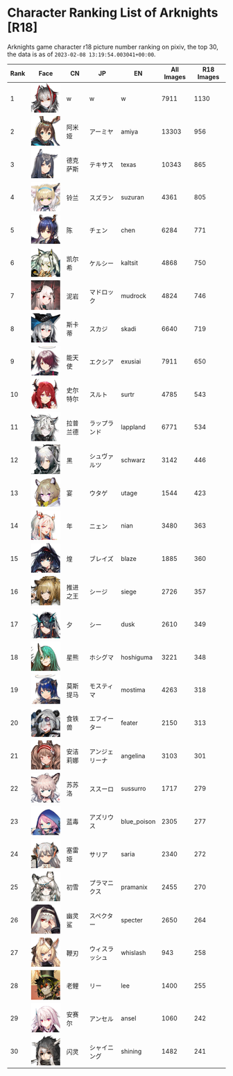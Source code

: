 # Character Ranking List of Arknights [R18]

Arknights game character r18 picture number ranking on pixiv, the top 30, the data is as of `2023-02-08 13:19:54.003041+00:00`.

|   Rank | Face                                          | CN   | JP      | EN          |   All Images |   R18 Images |
|--------|-----------------------------------------------|------|---------|-------------|--------------|--------------|
|      1 | ![w](./images/logo_w.png)                     | w    | w       | w           |         7911 |         1130 |
|      2 | ![amiya](./images/logo_amiya.png)             | 阿米娅  | アーミヤ    | amiya       |        13303 |          956 |
|      3 | ![texas](./images/logo_texas.png)             | 德克萨斯 | テキサス    | texas       |        10343 |          865 |
|      4 | ![suzuran](./images/logo_suzuran.png)         | 铃兰   | スズラン    | suzuran     |         4361 |          805 |
|      5 | ![chen](./images/logo_chen.png)               | 陈    | チェン     | chen        |         6284 |          771 |
|      6 | ![kaltsit](./images/logo_kaltsit.png)         | 凯尔希  | ケルシー    | kaltsit     |         4868 |          750 |
|      7 | ![mudrock](./images/logo_mudrock.png)         | 泥岩   | マドロック   | mudrock     |         4824 |          746 |
|      8 | ![skadi](./images/logo_skadi.png)             | 斯卡蒂  | スカジ     | skadi       |         6640 |          719 |
|      9 | ![exusiai](./images/logo_exusiai.png)         | 能天使  | エクシア    | exusiai     |         7911 |          650 |
|     10 | ![surtr](./images/logo_surtr.png)             | 史尔特尔 | スルト     | surtr       |         4785 |          543 |
|     11 | ![lappland](./images/logo_lappland.png)       | 拉普兰德 | ラップランド  | lappland    |         6771 |          534 |
|     12 | ![schwarz](./images/logo_schwarz.png)         | 黑    | シュヴァルツ  | schwarz     |         3142 |          446 |
|     13 | ![utage](./images/logo_utage.png)             | 宴    | ウタゲ     | utage       |         1544 |          423 |
|     14 | ![nian](./images/logo_nian.png)               | 年    | ニェン     | nian        |         3480 |          363 |
|     15 | ![blaze](./images/logo_blaze.png)             | 煌    | ブレイズ    | blaze       |         1885 |          360 |
|     16 | ![siege](./images/logo_siege.png)             | 推进之王 | シージ     | siege       |         2726 |          357 |
|     17 | ![dusk](./images/logo_dusk.png)               | 夕    | シー      | dusk        |         2610 |          349 |
|     18 | ![hoshiguma](./images/logo_hoshiguma.png)     | 星熊   | ホシグマ    | hoshiguma   |         3221 |          348 |
|     19 | ![mostima](./images/logo_mostima.png)         | 莫斯提马 | モスティマ   | mostima     |         4263 |          318 |
|     20 | ![feater](./images/logo_feater.png)           | 食铁兽  | エフイーター  | feater      |         2150 |          313 |
|     21 | ![angelina](./images/logo_angelina.png)       | 安洁莉娜 | アンジェリーナ | angelina    |         3103 |          301 |
|     22 | ![sussurro](./images/logo_sussurro.png)       | 苏苏洛  | ススーロ    | sussurro    |         1717 |          279 |
|     23 | ![blue_poison](./images/logo_blue_poison.png) | 蓝毒   | アズリウス   | blue_poison |         2305 |          277 |
|     24 | ![saria](./images/logo_saria.png)             | 塞雷娅  | サリア     | saria       |         2340 |          272 |
|     25 | ![pramanix](./images/logo_pramanix.png)       | 初雪   | プラマニクス  | pramanix    |         2455 |          270 |
|     26 | ![specter](./images/logo_specter.png)         | 幽灵鲨  | スペクター   | specter     |         2650 |          264 |
|     27 | ![whislash](./images/logo_whislash.png)       | 鞭刃   | ウィスラッシュ | whislash    |          943 |          258 |
|     28 | ![lee](./images/logo_lee.png)                 | 老鲤   | リー      | lee         |         1400 |          255 |
|     29 | ![ansel](./images/logo_ansel.png)             | 安赛尔  | アンセル    | ansel       |         1060 |          242 |
|     30 | ![shining](./images/logo_shining.png)         | 闪灵   | シャイニング  | shining     |         1482 |          241 |
